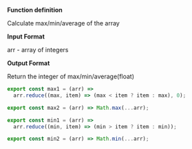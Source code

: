 **Function definition**

Calculate max/min/average of the array

**Input Format**

arr - array of integers

**Output Format**

Return the integer of max/min/average(float)

```javascript
export const max1 = (arr) =>
  arr.reduce((max, item) => (max < item ? item : max), 0);
```

```javascript
export const max2 = (arr) => Math.max(...arr);
```

```javascript
export const min1 = (arr) =>
  arr.reduce((min, item) => (min > item ? item : min));
```

```javascript
export const min2 = (arr) => Math.min(...arr);
```

